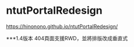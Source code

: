 # ntutPortalRedesign

https://hinonono.github.io/ntutPortalRedesign/

***1.4版本
404頁面支援RWD，並將排版改成垂直式
